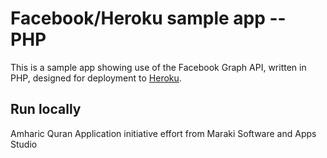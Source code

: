 Facebook/Heroku sample app -- PHP
=================================

This is a sample app showing use of the Facebook Graph API, written in PHP, designed for deployment to [Heroku](http://www.heroku.com/).

Run locally
-----------

Amharic Quran Application initiative effort from Maraki Software and Apps Studio



